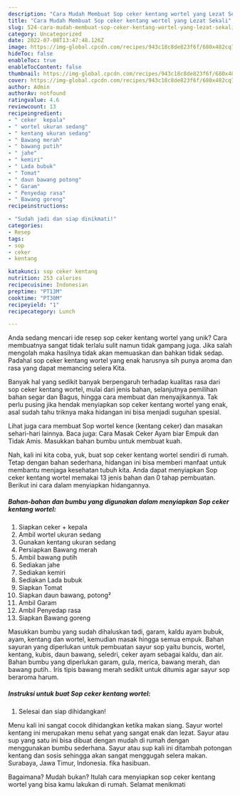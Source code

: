 ```yaml
---
description: "Cara Mudah Membuat Sop ceker kentang wortel yang Lezat Sekali"
title: "Cara Mudah Membuat Sop ceker kentang wortel yang Lezat Sekali"
slug: 524-cara-mudah-membuat-sop-ceker-kentang-wortel-yang-lezat-sekali
category: Uncategorized
date: 2022-07-08T13:47:48.126Z
image: https://img-global.cpcdn.com/recipes/943c18c8de823f6f/680x482cq70/sop-ceker-kentang-wortel-foto-resep-utama.jpg
hideToc: false
enableToc: true
enableTocContent: false
thumbnail: https://img-global.cpcdn.com/recipes/943c18c8de823f6f/680x482cq70/sop-ceker-kentang-wortel-foto-resep-utama.jpg
cover: https://img-global.cpcdn.com/recipes/943c18c8de823f6f/680x482cq70/sop-ceker-kentang-wortel-foto-resep-utama.jpg
author: Admin
authorAv: notfound
ratingvalue: 4.6
reviewcount: 13
recipeingredient:
- " ceker  kepala"
- " wortel ukuran sedang"
- " kentang ukuran sedang"
- " Bawang merah"
- " bawang putih"
- " jahe"
- " kemiri"
- " Lada bubuk"
- " Tomat"
- " daun bawang potong"
- " Garam"
- " Penyedap rasa"
- " Bawang goreng"
recipeinstructions:

- "Sudah jadi dan siap dinikmati!"
categories:
- Resep
tags:
- sop
- ceker
- kentang

katakunci: sop ceker kentang 
nutrition: 253 calories
recipecuisine: Indonesian
preptime: "PT13M"
cooktime: "PT30M"
recipeyield: "1"
recipecategory: Lunch

---
```





Anda sedang mencari ide resep sop ceker kentang wortel yang unik? Cara membuatnya sangat tidak terlalu sulit namun tidak gampang juga. Jika salah mengolah maka hasilnya tidak akan memuaskan dan bahkan tidak sedap. Padahal sop ceker kentang wortel yang enak harusnya sih punya aroma dan rasa yang dapat memancing selera Kita.





Banyak hal yang sedikit banyak berpengaruh terhadap kualitas rasa dari sop ceker kentang wortel, mulai dari jenis bahan, selanjutnya pemilihan bahan segar dan Bagus, hingga cara membuat dan menyajikannya. Tak perlu pusing jika hendak menyiapkan sop ceker kentang wortel yang enak,      asal sudah tahu triknya maka hidangan ini bisa menjadi suguhan spesial.














Lihat juga cara membuat Sop wortel kence (kentang ceker) dan masakan sehari-hari lainnya. Baca juga: Cara Masak Ceker Ayam biar Empuk dan Tidak Amis. Masukkan bahan bumbu untuk membuat kuah.






Nah, kali ini kita coba, yuk, buat sop ceker kentang wortel sendiri di rumah. Tetap dengan bahan sederhana, hidangan ini bisa memberi manfaat untuk membantu menjaga kesehatan tubuh kita. Anda dapat menyiapkan Sop ceker kentang wortel memakai 13 jenis bahan dan 0 tahap pembuatan. Berikut ini cara dalam menyiapkan hidangannya.

<!--inarticleads1-->

##### Bahan-bahan dan bumbu yang digunakan dalam menyiapkan Sop ceker kentang wortel:

1. Siapkan  ceker + kepala
1. Ambil  wortel ukuran sedang
1. Gunakan  kentang ukuran sedang
1. Persiapkan  Bawang merah
1. Ambil  bawang putih
1. Sediakan  jahe
1. Sediakan  kemiri
1. Sediakan  Lada bubuk
1. Siapkan  Tomat
1. Siapkan  daun bawang, potong²
1. Ambil  Garam
1. Ambil  Penyedap rasa
1. Siapkan  Bawang goreng


Masukkan bumbu yang sudah dihaluskan tadi, garam, kaldu ayam bubuk, ayam, kentang dan wortel, kemudian masak hingga semua empuk. Bahan sayuran yang diperlukan untuk pembuatan sayur sop yaitu buncis, wortel, kentang, kubis, daun bawang, seledri, ceker ayam sebagai kaldu, dan air. Bahan bumbu yang diperlukan garam, gula, merica, bawang merah, dan bawang putih.. Iris tipis bawang merah sedikit untuk ditumis agar sayur sop beraroma harum. 

<!--inarticleads2-->

##### Instruksi untuk buat Sop ceker kentang wortel:


1. Selesai dan siap dihidangkan!

Menu kali ini sangat cocok dihidangkan ketika makan siang. Sayur wortel kentang ini merupakan menu sehat yang sangat enak dan lezat. Sayur atau sup yang satu ini bisa dibuat dengan mudah di rumah dengan menggunakan bumbu sederhana. Sayur atau sup kali ini ditambah potongan kentang dan sosis sehingga akan sangat menggugah selera makan. Surabaya, Jawa Timur, Indonesia. fika hasibuan. 

Bagaimana? Mudah bukan? Itulah cara menyiapkan sop ceker kentang wortel yang bisa kamu lakukan di rumah. Selamat menikmati
